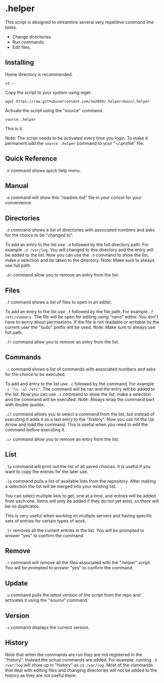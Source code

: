 .helper
=======

This script is designed to streamline several very repetitive command line tasks.

- Change directories.
- Run commands.
- Edit files.


Installing
----------

Home directory is recommended.

`cd ~`

Copy the script to your system using wget.

`wget https://raw.githubusercontent.com/xa2099/.helper/main/.helper`

Activate the script using the "source" command.

`source .helper`

This is it.

Note: The script needs to be activated every time you login. To make it
permanent add the `source .helper` command to your "~/.profile" file.



Quick Reference
---------------

`.h` command shows quick help menu.


Manual
------

`.m` command will show this "readme.md" file in your concel for your convenience.


Directories
-----------

`.d` command shows a list of directories with associated numbers and asks for
the choice to be "changed to".

To add an entry to the list use `.d` followed by the full directory path. For
example `.d /var/log`. You will changed to this directory and the entry will be
added to the list. Now you can use the `.d` command to show the list, make a
selection and be taken to the directory. Note: Make sure to always use full
path.

`.dr` command allow you to remove an entry from the list.


Files
-----

`.f` command shows a list of files to open in an editor.

To add an entry to the list use `.f` followed by the file path. For example
`.f /etc/sudoers`. The file will be open for editing using "nano" editor.
You don't have to worry about permissions. If the file is not readable or
writable by the current user the "sudo" prefix will be used.  Note: Make sure
to always use full path.

`.fr` command allow you to remove an entry from the list.


Commands
--------

`.c` command shows a list of commands with associated numbers and asks for the
choice to be executed.

To add and entry to the list use `.c` followed by the command. For example
`.c "ls -al /etc"`. The command will be ran and the entry will be added to the
list. Now you can use `.c` command to show the list, make a selection and the
command will be executed. Note: Always wrap the command part with double quotes.

`.cl` command allows you to select a command from the list, but instead of
executing it adds it as a last entry to the "history". Now you can hit the
Up Arrow and load the command. This is useful when you need to edit the
command before executing it.

`.cr` command allow you to remove an entry from the list.


List
----

`.lp` command will print out the list of all saved choices. It is useful if
you want to copy the entries for the later use.

`.lg` command pulls a list of available lists from the repository. After
making a selection the list will be merged into your existing list.

You can select multiple lists to get, one at a time, and entries will be
added from each one. Items will only be added if they do not yet exist, so
there will be no duplicates.

This is very useful when working on multiple servers and having specific
sets of entries for certain types of work.

`.lr` removes all the current entries in the list. You will be prompted to
answer "yes" to confirm the command.


Remove
------

`.r` command will remove all the files associated with the ".helper"
script. You will be prompted to answer "yes" to confirm the command.


Update
------

`.u` command pulls the latest version of the script from the repo and
activates it using the "source" command.

Version
-------

`.v` command displays the current version.


History
-------

Note that when the commands are run they are not registered in the "history".
Instead the actual commands are added. For example, running `.d /var/log` will
show up in "history" as `cd /var/log`. Most of the commands that deal with
editing files and changing directories will not be added to the history as
they are not useful there.
